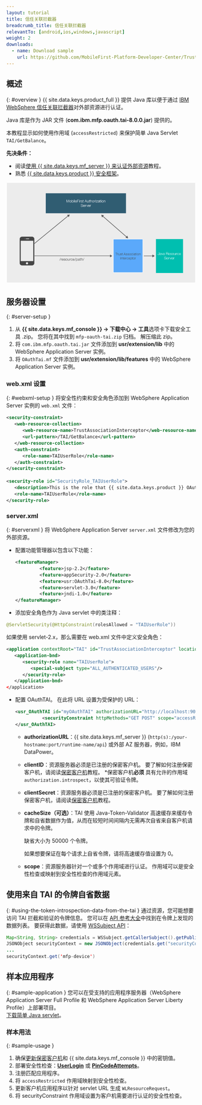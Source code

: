 ```yaml
---
layout: tutorial
title: 信任关联拦截器
breadcrumb_title: 信任关联拦截器
relevantTo: [android,ios,windows,javascript]
weight: 2
downloads:
  - name: Download sample
    url: https://github.com/MobileFirst-Platform-Developer-Center/TrustAssociationInterceptor/tree/release80
---
```

<!-- NLS_CHARSET=UTF-8 -->
## 概述
{: #overview }
{{ site.data.keys.product_full }} 提供 Java 库以便于通过 [IBM WebSphere 信任关联拦截器](https://www.ibm.com/support/knowledgecenter/SSHRKX_8.5.0/mp/security/sec_ws_tai.dita)对外部资源进行认证。

Java 库是作为 JAR 文件 (**com.ibm.mfp.oauth.tai-8.0.0.jar**) 提供的。

本教程显示如何使用作用域 (`accessRestricted`) 来保护简单 Java Servlet `TAI/GetBalance`。

**先决条件：**

* 阅读[使用 {{ site.data.keys.mf_server }} 来认证外部资源](../)教程。
* 熟悉 [{{ site.data.keys.product }} 安全框架](../../)。

![流程](TAI_flow.jpg)

## 服务器设置
{: #server-setup }
1. 从 **{{ site.data.keys.mf_console }} → 下载中心 → 工具**选项卡下载安全工具 .zip。 您将在其中找到 `mfp-oauth-tai.zip` 归档。 解压缩此 zip。
2. 将 `com.ibm.mfp.oauth.tai.jar` 文件添加到 **usr/extension/lib** 中的 WebSphere Application Server 实例。
3. 将 `OAuthTai.mf` 文件添加到 **usr/extension/lib/features** 中的 WebSphere Application Server 实例。

### web.xml 设置
{: #webxml-setup }
将安全性约束和安全角色添加到 WebSphere Application Server 实例的 `web.xml` 文件：

```xml
<security-constraint>
   <web-resource-collection>
      <web-resource-name>TrustAssociationInterceptor</web-resource-name>
      <url-pattern>/TAI/GetBalance</url-pattern>
   </web-resource-collection>
   <auth-constraint>
      <role-name>TAIUserRole</role-name>
   </auth-constraint>
</security-constraint>

<security-role id="SecurityRole_TAIUserRole">
   <description>This is the role that {{ site.data.keys.product }} OAuthTAI uses to protect the resource, and it is mandatory to map it to 'All Authenticated in Application' in WebSphere Application Server full profile and to 'ALL_AUTHENTICATED_USERS' in WebSphere Application Server Liberty.</description>
   <role-name>TAIUserRole</role-name>
</security-role>
```

### server.xml
{: #serverxml }
将 WebSphere Application Server `server.xml` 文件修改为您的外部资源。

* 配置功能管理器以包含以下功能：

  ```xml
  <featureManager>
           <feature>jsp-2.2</feature>
           <feature>appSecurity-2.0</feature>
           <feature>usr:OAuthTai-8.0</feature>
           <feature>servlet-3.0</feature>
           <feature>jndi-1.0</feature>
  </featureManager>
  ```

* 添加安全角色作为 Java servlet 中的类注释：

```java
@ServletSecurity(@HttpConstraint(rolesAllowed = "TAIUserRole"))
```

如果使用 servlet-2.x，那么需要在 web.xml 文件中定义安全角色：

```xml
<application contextRoot="TAI" id="TrustAssociationInterceptor" location="TAI.war" name="TrustAssociationInterceptor"/>
   <application-bnd>
      <security-role name="TAIUserRole">
         <special-subject type="ALL_AUTHENTICATED_USERS"/>
      </security-role>
   </application-bnd>
</application>
```

* 配置 OAuthTAI。 在此将 URL 设置为受保护的 URL：

  ```xml
  <usr_OAuthTAI id="myOAuthTAI" authorizationURL="http://localhost:9080/mfp/api" clientId="ExternalResourceId" clientSecret="ExternalResourcePass" cacheSize="500">
            <securityConstraint httpMethods="GET POST" scope="accessRestricted" securedURLs="/GetBalance"></securityConstraint>
  </usr_OAuthTAI>
  ```
    - **authorizationURL**：{{ site.data.keys.mf_server }} (`http(s):/your-hostname:port/runtime-name/api`) 或外部 AZ 服务器，例如，IBM DataPower。

    - **clientID**：资源服务器必须是已注册的保密客户机。 要了解如何注册保密客户机，请阅读[保密客户机](../../confidential-clients/)教程。 *保密客户机**必须** 具有允许的作用域 `authorization.introspect`，以使其可验证令牌。

    - **clientSecret**：资源服务器必须是已注册的保密客户机。 要了解如何注册保密客户机，请阅读[保密客户机](../../confidential-clients/)教程。
    - **cacheSize（可选）**：TAI 使用 Java-Token-Validator 高速缓存来缓存令牌和自省数据作为值，从而在较短时间间隔内无需再次自省来自客户机请求中的令牌。

        缺省大小为 50000 个令牌。  

        如果想要保证在每个请求上自省令牌，请将高速缓存值设置为 0。  

    - **scope**：资源服务器针对一个或多个作用域进行认证。 作用域可以是安全性检查或映射到安全性检查的作用域元素。

## 使用来自 TAI 的令牌自省数据
{: #using-the-token-introspection-data-from-the-tai }
通过资源，您可能想要访问 TAI 拦截和验证的令牌信息。 您可以在 [API 参考大全](../../../api/java-token-validator)中找到在令牌上发现的数据列表。 要获得此数据，请使用 [WSSubject API](http://www.ibm.com/support/knowledgecenter/SSEQTP_8.5.5/com.ibm.websphere.wlp.doc/ae/rwlp_sec_apis.html)：

```java
Map<String, String> credentials = WSSubject.getCallerSubject().getPublicCredentials(Hashtable.class).iterator().next();
JSONObject securityContext = new JSONObject(credentials.get("securityContext"));
...
securityContext.get('mfp-device')
```

## 样本应用程序
{: #sample-application }
您可以在受支持的应用程序服务器（WebSphere Application Server Full Profile 和 WebSphere Application Server Liberty Profile）上部署项目。  
[下载简单 Java servlet](https://github.com/MobileFirst-Platform-Developer-Center/TrustAssociationInterceptor/tree/release80)。

### 样本用法
{: #sample-usage }
1. 确保[更新保密客户机](../#confidential-client)和 {{ site.data.keys.mf_console }} 中的密钥值。
2. 部署安全性检查：**[UserLogin](../../user-authentication/security-check/)** 或 **[PinCodeAttempts](../../credentials-validation/security-check/)**。
3. 注册匹配应用程序。
4. 将 `accessRestricted` 作用域映射到安全性检查。
5. 更新客户机应用程序以针对 servlet URL 生成 `WLResourceRequest`。
6. 将 securityConstraint 作用域设置为客户机需要进行认证的安全性检查。

